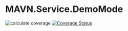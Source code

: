 # MAVN.Service.DemoMode

![calculate coverage](https://github.com/OpenMAVN/MAVN.Service.DemoMode/workflows/coverage%20report/badge.svg)
[![Coverage Status](https://coveralls.io/repos/github/OpenMAVN/MAVN.Service.DemoMode/badge.svg?branch=master)](https://coveralls.io/github/OpenMAVN/MAVN.Service.DemoMode?branch=master)
